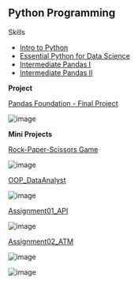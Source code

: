 **Python Programming**
-

Skills

- [Intro to Python](https://www.notion.so/Sprint-08-Intro-to-Python-039a36182eae4e6da752b5b334df9dbb?pvs=4)
- [Essential Python for Data Science](https://www.notion.so/Sprint-09-Essential-Python-for-Data-Science-d9c4072eb614409d848496e522bfe1fd?pvs=4)
- [Intermediate Pandas I](https://www.notion.so/Sprint-09-Intermediate-Pandas-I-eb561ea9e3964e64a2d7499dca2aff4d?pvs=4)
- [Intermediate Pandas II](https://www.notion.so/Sprint-09-Intermediate-Pandas-II-679c8ca938cb478e823f66bbad35716f?pvs=4)

**Project**

[Pandas Foundation - Final Project](https://datalore.jetbrains.com/notebook/Zem07hzi5ap248FXyopnMw/7b3iTmflIDCjFyqIFERP8P)

![image](https://github.com/TonKphumpl/data-science-bootcamp9/assets/139863067/2dac4a3f-2733-4b69-8225-b2f5980348bf)

**Mini Projects**

[Rock-Paper-Scissors Game](https://colab.research.google.com/drive/1Tgly0n3x8BKTmDOu8nNyVy5CFGQn_bmV?usp=sharing)

![image](https://github.com/TonKphumpl/data-science-bootcamp9/assets/139863067/358e34d5-d71a-4709-b572-bd4e084e7f3c)

[OOP_DataAnalyst](https://colab.research.google.com/drive/1T1uwyWWkiNpNn6U6iSqJtBqFfr_uXimo?usp=sharing)

![image](https://github.com/TonKphumpl/data-science-bootcamp9/assets/139863067/15675b7c-221c-4e1b-bfc7-f529795ed7ce)

[Assignment01_API](https://colab.research.google.com/drive/1wG2RVUyqBIlKUMIMLxnuNXkrBU7Ato4w?usp=sharing)

![image](https://github.com/TonKphumpl/data-science-bootcamp9/assets/139863067/beeb3aba-47f2-4db9-a025-308ef4e20b8b)

[Assignment02_ATM](https://colab.research.google.com/drive/1BfcvkpZevQGkpwimLmtgQJgq6b0-1ldv?usp=sharing)

![image](https://github.com/TonKphumpl/data-science-bootcamp9/assets/139863067/8beea51e-3986-40d4-9c9d-f6763841d1fd)

![image](https://github.com/TonKphumpl/data-science-bootcamp9/assets/139863067/f087b991-210d-441c-a113-ab46d0300221)
